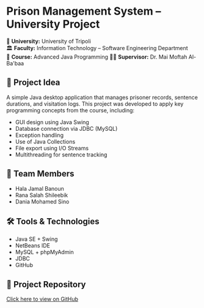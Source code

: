 # Prison Management System – University Project

📘 **University:** University of Tripoli  
🏛️ **Faculty:** Information Technology – Software Engineering Department  
🧪 **Course:** Advanced Java Programming
👨‍🏫 **Supervisor:** Dr. Mai Moftah Al-Ba'baa  

## 📌 Project Idea

A simple Java desktop application that manages prisoner records, sentence durations, and visitation logs. This project was developed to apply key programming concepts from the course, including:
- GUI design using Java Swing  
- Database connection via JDBC (MySQL)  
- Exception handling  
- Use of Java Collections  
- File export using I/O Streams  
- Multithreading for sentence tracking

## 👥 Team Members

- Hala Jamal Banoun  
- Rana Salah Shileebik  
- Dania Mohamed Sino  

## 🛠️ Tools & Technologies

- Java SE + Swing  
- NetBeans IDE  
- MySQL + phpMyAdmin  
- JDBC  
- GitHub

## 🔗 Project Repository
[Click here to view on GitHub](https://github.com/RanaShileebik/prisoner-management)
